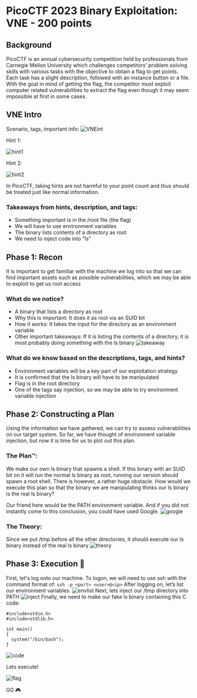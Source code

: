 # PicoCTF 2023 Binary Exploitation: VNE - 200 points 

## Background 
PicoCTF is an annual cybersecurity competition held by professionals from Carnegie Mellon University which challenges competitors’ problem solving skills with various tasks with the objective to obtain a flag to get points. Each task has a slight description, followed with an instance button or a file. With the goal in mind of getting the flag, the competitor must exploit computer related vulnerabilities to extract the flag even though it may seem impossible at first in some cases.

## VNE Intro 
Scenario, tags, important info:
![VNEint](https://cdn.discordapp.com/attachments/803021452797411348/1087106751482052678/Screenshot_2023-03-17_180427.png)

Hint 1:

![hint1](https://cdn.discordapp.com/attachments/803021452797411348/1087107780730695730/image.png)

Hint 2:

![hint2](https://cdn.discordapp.com/attachments/803021452797411348/1087107703677128774/Screenshot_2023-03-17_180633.png)

In PicoCTF, taking hints are not harmful to your point count and thus should be treated just like normal information.

### Takeaways from hints, description, and tags: 
* Something important is in the /root file (the flag)
* We will have to use environment variables
* The binary lists contents of a directory as root
* We need to inject code into “ls”

## Phase 1: Recon 
It is important to get familiar with the machine we log into so that we can find important assets such as possible vulnerabilities, which we may be able to exploit to get us root access

### What do we notice? 
* A binary that lists a directory as root
* Why this is important: It does it as root via an SUID bit
* How it works: It takes the input for the directory as an environment variable
* Other important takeaways: If it is listing the contents of a directory, it is most probably doing something with the ls binary
![takeaway](https://cdn.discordapp.com/attachments/803021452797411348/1087108757596667984/Screenshot_2023-03-19_130242.png)

### What do we know based on the descriptions,  tags, and hints? ###
* Environment variables will be a key part of our exploitation strategy
* It is confirmed that the ls binary will have to be manipulated
* Flag is in the root directory
* One of the tags say injection, so we may be able to try environment variable injection

## Phase 2: Constructing a Plan 
Using the information we have gathered, we can try to assess vulnerabilities on our target system. So far, we have thought of environment variable injection, but now it is time for us to plot out this plan.

### The Plan™: 
We make our own ls binary that spawns a shell. If this binary with an SUID bit on it will run the normal ls binary as root, running our version should spawn a root shell. There is however, a rather huge obstacle. How would we execute this plan so that the binary we are manipulating thinks our ls binary is the real ls binary?

Our friend here would be the PATH environment variable. And if you did not instantly come to this conclusion, you could have used Google.
![google](https://cdn.discordapp.com/attachments/803021452797411348/1087109722798309376/Screenshot_2023-03-19_122151.png)

### The Theory: 
Since we put /tmp before all the other directories, it should execute our ls binary instead of the real ls binary
![theory](https://cdn.discordapp.com/attachments/803021452797411348/1087110292078604378/image.png)

## Phase 3: Execution 🧀
First, let's log onto our machine. To logon, we will need to use ssh with the command format of: 
`ssh -p <port> <user>@<ip>`
After logging on, let’s list our environment variables. 
![envlist](https://cdn.discordapp.com/attachments/803021452797411348/1087097188242432091/image.png)
Next, lets inject our /tmp directory into PATH
![inject](https://cdn.discordapp.com/attachments/803021452797411348/1087097080415268964/image.png)
Finally, we need to make our fake ls binary containing this C code:
```
#include<stdio.h>
#include<stdlib.h>

int main()
{
  system("/bin/bash");
}
```
![code](https://cdn.discordapp.com/attachments/803021452797411348/1087112060111966288/Screenshot_2023-03-19_130533.png)

Lets execute!

![flag](https://cdn.discordapp.com/attachments/803021452797411348/1087113134826864750/image.png)

GG 🎮


